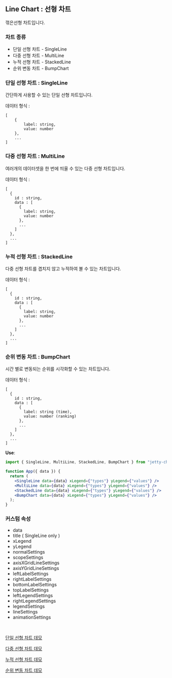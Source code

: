 ## Line Chart : 선형 차트

꺾은선형 차트입니다.

### 차트 종류

- 단일 선형 차트 - SingleLine
- 다중 선형 차트 - MultiLine
- 누적 선형 차트 - StackedLine
- 순위 변동 차트 - BumpChart

### 단일 선형 차트 : SingleLine
간단하게 사용할 수 있는 단일 선형 차트입니다.

데이터 형식 : 
```
[
	{
		label: string, 
		value: number
	},
    ...
]
```
### 다중 선형 차트 : MultiLine
여러개의 데이터셋을 한 번에 띄울 수 있는 다중 선형 차트입니다.

데이터 형식 : 
```
[
  {
    id : string,
    data : [
      {
        label: string, 
        value: number
      },
      ...
    ]
  },
  ...
]
```
### 누적 선형 차트 : StackedLine
다중 선형 차트를 겹치지 않고 누적하여 볼 수 있는 차트입니다.

데이터 형식 : 
```
[
  {
    id : string,
    data : [
      {
        label: string, 
        value: number
      },
      ...
    ]
  },
  ...
]
```
### 순위 변동 차트 : BumpChart
시간 별로 변동되는 순위를 시각화할 수 있는 차트입니다.

데이터 형식 : 
```
[
  {
    id : string,
    data : [
      {
        label: string (time), 
        value: number (ranking)
      },
      ...
    ]
  },
  ...
]
```

**Use**:

```jsx
import { SingleLine, MultiLine, StackedLine, BumpChart } from "jetty-chart";

function App({ data }) {
  return (
    <SingleLine data={data} xLegend={"types"} yLegend={"values"} />
    <MultiLine data={data} xLegend={"types"} yLegend={"values"} />
    <StackedLine data={data} xLegend={"types"} yLegend={"values"} />
    <BumpChart data={data} xLegend={"types"} yLegend={"values"} />
  );
}
```

### 커스텀 속성
- data
- title ( SingleLine only )
- xLegend
- yLegend
- normalSettings
- scopeSettings
- axisXGridLineSettings
- axisYGridLineSettings
- leftLabelSettings
- rightLabelSettings
- bottomLabelSettings
- topLabelSettings
- leftLegendSettings
- rightLegendSettings
- legendSettings
- lineSettings
- animationSettings

<br/>

[단일 선형 차트 데모](jetty-chart.com/chart-detail/single-line)

[다중 선형 차트 데모](jetty-chart.com/chart-detail/multi-line)

[누적 선형 차트 데모](jetty-chart.com/chart-detail/stacked-line)

[순위 변동 차트 데모](jetty-chart.com/chart-detail/bump)
